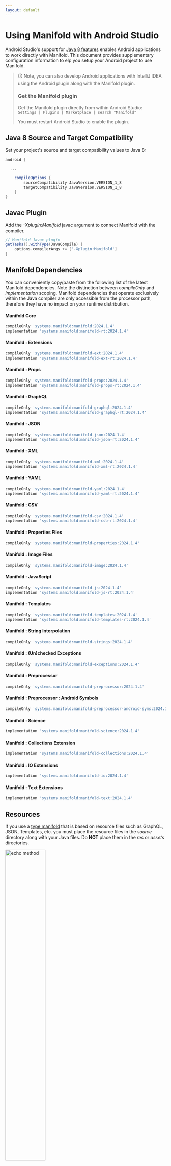 ```yaml
---
layout: default
---
```


# Using Manifold with Android Studio

Android Studio's support for [Java 8 features](https://developer.android.com/studio/write/java8-support.html) enables
Android applications to work directly with Manifold. This document provides supplementary configuration information to
elp you setup your Android project to use Manifold.

>🛈 Note, you can also develop Android applications with IntelliJ IDEA using the Android plugin along with the Manifold
>plugin. 
>
>### Get the Manifold plugin
>Get the Manifold plugin directly from within Android Studio:
><br>
>`Settings | Plugins | Marketplace | search "Manifold"`
><br>
> 
>You must restart Android Studio to enable the plugin. 
 
## Java 8 Source and Target Compatibility 
Set your project's source and target compatibility values to Java 8:

```groovy
android {

  ...

    compileOptions {
        sourceCompatibility JavaVersion.VERSION_1_8
        targetCompatibility JavaVersion.VERSION_1_8
    }
}
```

## Javac Plugin
Add the *-Xplugin:Manifold* javac argument to connect Manifold with the compiler.

```groovy
// Manifold Javac plugin
getTasks().withType(JavaCompile) {
    options.compilerArgs += ['-Xplugin:Manifold']
}
```    

## Manifold Dependencies
You can conveniently copy/paste from the following list of the latest Manifold dependencies. Note the distinction
between *compileOnly* and *implementation* scoping. Manifold dependencies that operate exclusively within the
Java compiler are only accessible from the processor path, therefore they have no impact on your runtime distribution.

#### Manifold Core
```groovy
compileOnly 'systems.manifold:manifold:2024.1.4'
implementation 'systems.manifold:manifold-rt:2024.1.4'
```
#### Manifold : Extensions
```groovy
compileOnly 'systems.manifold:manifold-ext:2024.1.4'
implementation 'systems.manifold:manifold-ext-rt:2024.1.4'
```
#### Manifold : Props
```groovy
compileOnly 'systems.manifold:manifold-props:2024.1.4'
implementation 'systems.manifold:manifold-props-rt:2024.1.4'
```
#### Manifold : GraphQL
```groovy
compileOnly 'systems.manifold:manifold-graphql:2024.1.4'
implementation 'systems.manifold:manifold-graphql-rt:2024.1.4'
```
#### Manifold : JSON
```groovy
compileOnly 'systems.manifold:manifold-json:2024.1.4'
implementation 'systems.manifold:manifold-json-rt:2024.1.4'
```
#### Manifold : XML
```groovy
compileOnly 'systems.manifold:manifold-xml:2024.1.4'
implementation 'systems.manifold:manifold-xml-rt:2024.1.4'
```
#### Manifold : YAML
```groovy
compileOnly 'systems.manifold:manifold-yaml:2024.1.4'
implementation 'systems.manifold:manifold-yaml-rt:2024.1.4'
```
#### Manifold : CSV
```groovy
compileOnly 'systems.manifold:manifold-csv:2024.1.4'
implementation 'systems.manifold:manifold-csb-rt:2024.1.4'
```
#### Manifold : Properties Files
```groovy
compileOnly 'systems.manifold:manifold-properties:2024.1.4'
```
#### Manifold : Image Files
```groovy
compileOnly 'systems.manifold:manifold-image:2024.1.4'
```
#### Manifold : JavaScript
```groovy
compileOnly 'systems.manifold:manifold-js:2024.1.4'
implementation 'systems.manifold:manifold-js-rt:2024.1.4'
```
#### Manifold : Templates
```groovy
compileOnly 'systems.manifold:manifold-templates:2024.1.4'
implementation 'systems.manifold:manifold-templates-rt:2024.1.4'
```
#### Manifold : String Interpolation
```groovy
compileOnly 'systems.manifold:manifold-strings:2024.1.4'
```
#### Manifold : (Un)checked Exceptions
```groovy
compileOnly 'systems.manifold:manifold-exceptions:2024.1.4'
```
#### Manifold : Preprocessor
```groovy
compileOnly 'systems.manifold:manifold-preprocessor:2024.1.4'
```
#### Manifold : Preprocessor : Android Symbols
```groovy
compileOnly 'systems.manifold:manifold-preprocessor-android-syms:2024.1.4'
```
#### Manifold : Science
```groovy
implementation 'systems.manifold:manifold-science:2024.1.4'
```
#### Manifold : Collections Extension
```groovy
implementation 'systems.manifold:manifold-collections:2024.1.4'
```
#### Manifold : IO Extensions
```groovy
implementation 'systems.manifold:manifold-io:2024.1.4'
```
#### Manifold : Text Extensions
```groovy
implementation 'systems.manifold:manifold-text:2024.1.4'
```

## Resources

If you use a [type manifold](https://github.com/manifold-systems/manifold/tree/master/manifold-core-parent/manifold#the-big-picture)
that is based on resource files such as GraphQL, JSON, Templates, etc. you must place the resource files in the 
*source* directory along with your Java files.  Do **NOT** place them in the *res* or *assets* directories.
 
<p><img src="http://manifold.systems/images/android_resources.png" alt="echo method" width="50%" height="50%"/></p> 

## Preprocessor and build variant symbols

If you use the [preprocessor](https://github.com/manifold-systems/manifold/tree/master/manifold-deps-parent/manifold-preprocessor),
you can directly reference Android build variant symbols with the [manifold-preprocessor-android-syms](https://github.com/manifold-systems/manifold/tree/master/manifold-deps-parent/manifold-preprocessor-android-syms)
dependency.
```java
#if FLAVOR == "paid"
  @Override
  public void specialMethod(Foo foo) {
  ...
  }
#endif
```
build.gradle
```groovy
dependencies {
    ...
    compileOnly 'systems.manifold:manifold-preprocessor:2024.1.4'
    compileOnly 'systems.manifold:manifold-preprocessor-android-syms:2024.1.4'
}
```